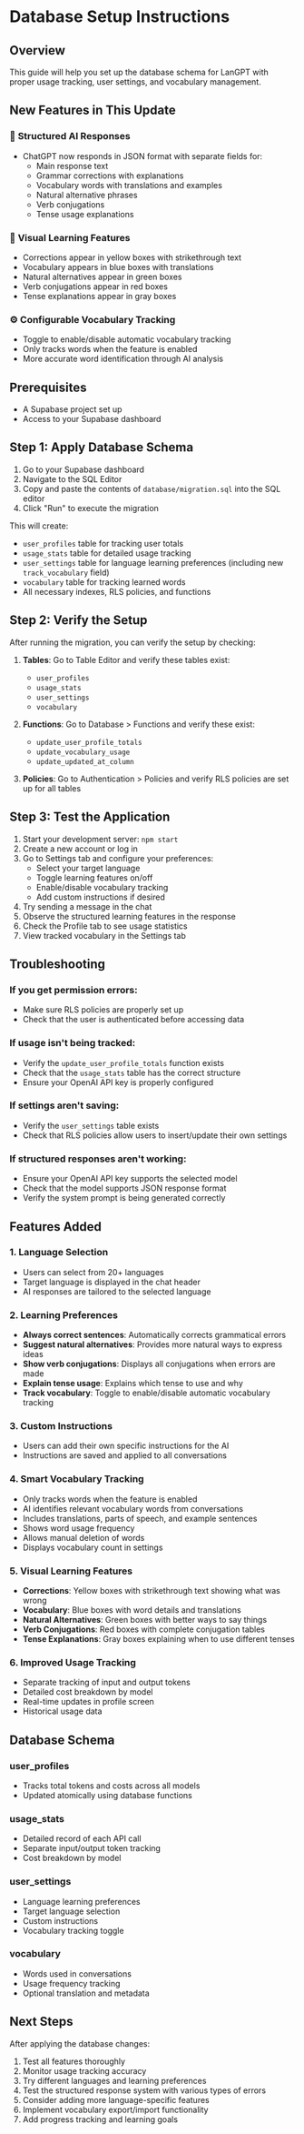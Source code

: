 # Database Setup Instructions

## Overview
This guide will help you set up the database schema for LanGPT with proper usage tracking, user settings, and vocabulary management.

## New Features in This Update

### 🎯 **Structured AI Responses**
- ChatGPT now responds in JSON format with separate fields for:
  - Main response text
  - Grammar corrections with explanations
  - Vocabulary words with translations and examples
  - Natural alternative phrases
  - Verb conjugations
  - Tense usage explanations

### 🎨 **Visual Learning Features**
- Corrections appear in yellow boxes with strikethrough text
- Vocabulary appears in blue boxes with translations
- Natural alternatives appear in green boxes
- Verb conjugations appear in red boxes
- Tense explanations appear in gray boxes

### ⚙️ **Configurable Vocabulary Tracking**
- Toggle to enable/disable automatic vocabulary tracking
- Only tracks words when the feature is enabled
- More accurate word identification through AI analysis

## Prerequisites
- A Supabase project set up
- Access to your Supabase dashboard

## Step 1: Apply Database Schema

1. Go to your Supabase dashboard
2. Navigate to the SQL Editor
3. Copy and paste the contents of `database/migration.sql` into the SQL editor
4. Click "Run" to execute the migration

This will create:
- `user_profiles` table for tracking user totals
- `usage_stats` table for detailed usage tracking
- `user_settings` table for language learning preferences (including new `track_vocabulary` field)
- `vocabulary` table for tracking learned words
- All necessary indexes, RLS policies, and functions

## Step 2: Verify the Setup

After running the migration, you can verify the setup by checking:

1. **Tables**: Go to Table Editor and verify these tables exist:
   - `user_profiles`
   - `usage_stats` 
   - `user_settings`
   - `vocabulary`

2. **Functions**: Go to Database > Functions and verify these exist:
   - `update_user_profile_totals`
   - `update_vocabulary_usage`
   - `update_updated_at_column`

3. **Policies**: Go to Authentication > Policies and verify RLS policies are set up for all tables

## Step 3: Test the Application

1. Start your development server: `npm start`
2. Create a new account or log in
3. Go to Settings tab and configure your preferences:
   - Select your target language
   - Toggle learning features on/off
   - Enable/disable vocabulary tracking
   - Add custom instructions if desired
4. Try sending a message in the chat
5. Observe the structured learning features in the response
6. Check the Profile tab to see usage statistics
7. View tracked vocabulary in the Settings tab

## Troubleshooting

### If you get permission errors:
- Make sure RLS policies are properly set up
- Check that the user is authenticated before accessing data

### If usage isn't being tracked:
- Verify the `update_user_profile_totals` function exists
- Check that the `usage_stats` table has the correct structure
- Ensure your OpenAI API key is properly configured

### If settings aren't saving:
- Verify the `user_settings` table exists
- Check that RLS policies allow users to insert/update their own settings

### If structured responses aren't working:
- Ensure your OpenAI API key supports the selected model
- Check that the model supports JSON response format
- Verify the system prompt is being generated correctly

## Features Added

### 1. Language Selection
- Users can select from 20+ languages
- Target language is displayed in the chat header
- AI responses are tailored to the selected language

### 2. Learning Preferences
- **Always correct sentences**: Automatically corrects grammatical errors
- **Suggest natural alternatives**: Provides more natural ways to express ideas
- **Show verb conjugations**: Displays all conjugations when errors are made
- **Explain tense usage**: Explains which tense to use and why
- **Track vocabulary**: Toggle to enable/disable automatic vocabulary tracking

### 3. Custom Instructions
- Users can add their own specific instructions for the AI
- Instructions are saved and applied to all conversations

### 4. Smart Vocabulary Tracking
- Only tracks words when the feature is enabled
- AI identifies relevant vocabulary words from conversations
- Includes translations, parts of speech, and example sentences
- Shows word usage frequency
- Allows manual deletion of words
- Displays vocabulary count in settings

### 5. Visual Learning Features
- **Corrections**: Yellow boxes with strikethrough text showing what was wrong
- **Vocabulary**: Blue boxes with word details and translations
- **Natural Alternatives**: Green boxes with better ways to say things
- **Verb Conjugations**: Red boxes with complete conjugation tables
- **Tense Explanations**: Gray boxes explaining when to use different tenses

### 6. Improved Usage Tracking
- Separate tracking of input and output tokens
- Detailed cost breakdown by model
- Real-time updates in profile screen
- Historical usage data

## Database Schema

### user_profiles
- Tracks total tokens and costs across all models
- Updated atomically using database functions

### usage_stats  
- Detailed record of each API call
- Separate input/output token tracking
- Cost breakdown by model

### user_settings
- Language learning preferences
- Target language selection
- Custom instructions
- Vocabulary tracking toggle

### vocabulary
- Words used in conversations
- Usage frequency tracking
- Optional translation and metadata

## Next Steps

After applying the database changes:

1. Test all features thoroughly
2. Monitor usage tracking accuracy
3. Try different languages and learning preferences
4. Test the structured response system with various types of errors
5. Consider adding more language-specific features
6. Implement vocabulary export/import functionality
7. Add progress tracking and learning goals 